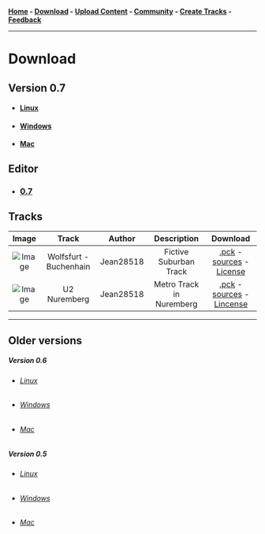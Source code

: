 **[Home](https://libre-trainsim.de)  -  [Download](https://libre-trainsim.de/download)  -  [Upload Content](https://libre-trainsim.de/upload-content)  -  [Community](https://libre-trainsim.de/community)  -  [Create Tracks](https://github.com/Jean28518/Libre-TrainSim/wiki/Building-Tracks-for-Libre-TrainSim---Official-Documentation)  -  [Feedback](https://libre-trainsim.de/feedback)**

***

# Download

## Version 0.7

- #### [Linux](https://github.com/Jean28518/Libre-TrainSim/releases/download/v0.7/Linux.zip)
- #### [Windows](https://github.com/Jean28518/Libre-TrainSim/releases/download/v0.7/Windows.zip)
- #### [Mac](https://github.com/Jean28518/Libre-TrainSim/releases/download/v0.7/Mac.zip)

## Editor

- ### [0.7](https://www.server-jean.de/LibreTrainSim/0.7/LibreTrainSimEditor.zip)

## Tracks

|Image | Track | Author | Description | Download |
| :---: |:---:| :---:| :---: |:---:|
![Image](https://www.server-jean.de/LibreTrainSim/0.7/Wolfsfurt-Buchenhain/screenshot.png)| Wolfsfurt - Buchenhain | Jean28518 | Fictive Suburban Track | [.pck](https://www.server-jean.de/LibreTrainSim/0.7/Wolfsfurt-Buchenhain/Wolfsfurt-Buchenhain.pck) - [sources](https://www.server-jean.de/LibreTrainSim/0.7/Wolfsfurt-Buchenhain/sources.zip) - [License](https://www.server-jean.de/LibreTrainSim/0.7/Wolfsfurt-Buchenhain/LICENSE)
| ![Image](https://www.server-jean.de/LibreTrainSim/0.7/U2-Nuremberg/screenshot.png) | U2 Nuremberg | Jean28518 | Metro Track in Nuremberg | [.pck](https://www.server-jean.de/LibreTrainSim/0.7/U2-Nuremberg/U2-Nuremberg.pck) - [sources](https://www.server-jean.de/LibreTrainSim/0.7/U2-Nuremberg/source.zip) - [Lincense](https://www.server-jean.de/LibreTrainSim/0.7/U2-Nuremberg/LICENSE)

***

## Older versions

##### Version 0.6

- ###### [Linux](https://github.com/Jean28518/Libre-TrainSim/releases/download/v0.6/Libre_TrainSim_Linux_v0_6.zip)
- ###### [Windows](https://github.com/Jean28518/Libre-TrainSim/releases/download/v0.6/Libre_TrainSim_Windows_v0_6.zip)
- ###### [Mac](https://github.com/Jean28518/Libre-TrainSim/releases/download/v0.6/Libre_TrainSim_Mac_v0_6.zip)

##### Version 0.5
- ###### [Linux](https://github.com/Jean28518/Libre-TrainSim/releases/download/v0.5.1/LTS_Demo_Linux.zip)
- ###### [Windows](https://github.com/Jean28518/Libre-TrainSim/releases/download/v0.5.1/LTS_Demo_Win.zip)
- ###### [Mac](https://github.com/Jean28518/Libre-TrainSim/releases/download/v0.5.1/LTS_Demo_Mac.zip)
